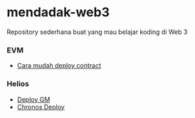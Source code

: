 # mendadak-web3

Repository sederhana buat yang mau belajar koding di Web 3

### EVM
- [Cara mudah deploy contract](https://github.com/xyzsola/mendadak-web3/blob/main/deploy-contract-evm.md)

### Helios
- [Deploy GM](https://github.com/xyzsola/mendadak-web3/blob/main/helios/deploy-simple-contract.md)
- [Chronos Deploy](https://github.com/xyzsola/mendadak-web3/blob/main/helios/chronos-deploy.md)
